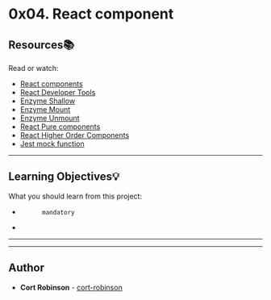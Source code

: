 # 0x04. React component

## Resources:books:
Read or watch:
* [React components](https://intranet.hbtn.io/rltoken/f49-M-4Ke0VJzzFdC-WRFw)
* [React Developer Tools](https://intranet.hbtn.io/rltoken/cIGQ8z5XKv23f8EkdSEb_g)
* [Enzyme Shallow](https://intranet.hbtn.io/rltoken/79eg82GvrCdLpGy4uFayCw)
* [Enzyme Mount](https://intranet.hbtn.io/rltoken/980niCC46UkhSB9kMcT2bg)
* [Enzyme Unmount](https://intranet.hbtn.io/rltoken/Q7Kc3SKcMMYkmhlOTAjCOw)
* [React Pure components](https://intranet.hbtn.io/rltoken/TlqDQJ72Ad4VLDXgSm9yaA)
* [React Higher Order Components](https://intranet.hbtn.io/rltoken/R0KlYU2NTAKxNd0tXl7ieA)
* [Jest mock function](https://intranet.hbtn.io/rltoken/aw-93ehMaVLV1c1KsQcbmw)

---
## Learning Objectives:bulb:
What you should learn from this project:


*           mandatory
*         

---
---

## Author
* **Cort Robinson** - [cort-robinson](https://github.com/cort-robinson)
